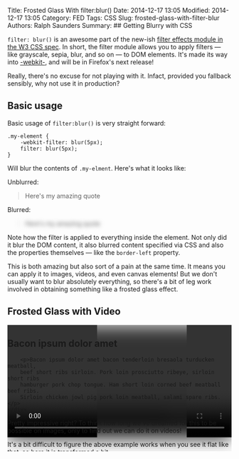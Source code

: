 Title: Frosted Glass With filter:blur()
Date: 2014-12-17 13:05
Modified: 2014-12-17 13:05
Category: FED
Tags: CSS
Slug: frosted-glass-with-filter-blur
Authors: Ralph Saunders
Summary: ## Getting Blurry with CSS

`filter: blur()` is an awesome part of the new-ish [filter effects module in the
W3 CSS spec](http://www.w3.org/TR/filter-effects/). In short, the filter module
allows you to apply filters &mdash; like grayscale, sepia, blur, and so on
&mdash; to DOM elements. It's made its way into
[-webkit-](http://caniuse.com/#search=filter), and will be in Firefox's next
release!

Really, there's no excuse for not playing with it. Infact, provided you fallback
sensibly, why not use it in production?

## Basic usage

Basic usage of `filter:blur()` is very straight forward:

    .my-element {
        -webkit-filter: blur(5px);
        filter: blur(5px);
    }

Will blur the contents of `.my-elment`. Here's what it looks like:


<style type="text/css">
    .blur-me {
        -webkit-filter: blur(5px);
        filter: blur(5px);
    }
</style>

Unblurred:

<blockquote>
    Here's my amazing quote
</blockquote>

Blurred:

<blockquote class="blur-me">
    Here's my amazing quote
</blockquote>

Note how the filter is applied to everything inside the element. Not only did it
blur the DOM content, it also blurred content specified via CSS and also the
properties themselves &mdash; like the `border-left` property.

This is both amazing but also sort of a pain at the same time. It means you can
apply it to images, videos, and even canvas elements! But we don't usually want
to blur absolutely everything, so there's a bit of leg work involved in
obtaining something like a frosted glass effect.

## Frosted Glass with Video

<style type="text/css">

    .sandbox {
        position:relative;
        clear:both;
        width: 100%;
        padding-bottom: 56.25%;
        margin-right: 0;
        height: 0;
        overflow:hidden;
        margin-bottom:20px;
    }

    .sandbox video {
        margin-right: 0;
        float: none;
        width: 100%;
    }

    .demo-video {
        position:absolute;
        z-index: -1;
        top: 0;
        left: 0;
        bottom: 0;
        right: 0;
    }

    .blurred {
        -webkit-filter: blur(20px);
        filter: blur(20px);
        z-index: -2;
    }

    .sharp {
        -webkit-clip-path: polygon(0 0, 0 100%, 40% 100%, 40% 0, 80% 0, 80% 100%, 100% 100%, 100% 0);
        clip-path: polygon(0 0, 0 100%, 40% 100%, 40% 0, 80% 0, 80% 100%, 100% 100%, 100% 0);
    }

    .article .blurred-position {
        position: absolute;
        left: 40%;
        width: 40%;
        height:100%;
        box-sizing: border-box;
        padding:40px;
    }

    .article .blurred-position * {
        margin: 0;
        float: none;
        width: 100%;
        color: #fff;
    }

    .sandbox.transform {
        -webkit-perspective: 1500px;
        -webkit-transform: scale(.5);
        perspective: 1500px;
        transform: scale(.5);
        overflow:visible;
    }

    .sandbox.transform .demo-video {
        -webkit-transform: rotateY(40deg);
    }

    .sandbox.transform .sharp {
        -webkit-transform: rotateY(40deg) translate(10%, 10%);
    }

    .sandbox.transform .blurred-position {
        -webkit-transform: rotateY(40deg) translate(30%, 30%);
    }


</style>

<div class="sandbox constrain">
    <video class="demo-video blurred" loop autoplay>
        <source src="./videos/frosted-glass-with-filter-blur/example.ogv" type="video/ogg" codecs="theora,vorbis">
    </video>
    <video class="demo-video sharp" loop autoplay>
        <source src="./videos/frosted-glass-with-filter-blur/example.ogv" type="video/ogg" codecs="theora,vorbis">
    </video>
    <div class="blurred-position">
        <h2>Bacon ipsum dolor amet</h2>

        <p>Bacon ipsum dolor amet bacon tenderloin bresaola turducken meatball,
        beef short ribs sirloin. Pork loin prosciutto ribeye, sirloin short ribs
        hamburger pork chop tongue. Ham short loin corned beef meatball beef ribs.
        Sirloin chicken jowl pig pork loin meatball, salami spare ribs.</p>
    </div>
</div>

Pretty impressive right? To think how long we've dreamed for this to be possible
on images, only to find out we can do it on videos!

It's a bit difficult to figure the above example works when you see it flat like
that, so here it is transformed a bit&hellip;

<div class="sandbox transform">
    <video class="demo-video blurred" loop autoplay>
        <source src="./videos/frosted-glass-with-filter-blur/example.ogv" type="video/ogg" codecs="theora,vorbis">
    </video>
    <video class="demo-video sharp" loop autoplay>
        <source src="./videos/frosted-glass-with-filter-blur/example.ogv" type="video/ogg" codecs="theora,vorbis">
    </video>
    <div class="blurred-position">
        <h2>Bacon ipsum dolor amet</h2>

        <p>Bacon ipsum dolor amet bacon tenderloin bresaola turducken meatball,
        beef short ribs sirloin. Pork loin prosciutto ribeye, sirloin short ribs
        hamburger pork chop tongue. Ham short loin corned beef meatball beef ribs.
        Sirloin chicken jowl pig pork loin meatball, salami spare ribs.</p>
    </div>
</div>

We've got two `<video>` elements that are playing the same video, both
positioned `absolute` with different a `z-index` each &mdash; so they sit ontop
of one another.  I'm combining the `clip-path` property with a CSS shape defined
with `polygon` to clip a hole in the sharp `video` so the blurred `video` shows
through.

There's also a `<div>` element that is sitting ontop of both of the videos that
matches the position of the hole in the `clip-path`. This is just a standard
element, so we can do things like add transparent backgrounds with `rgba()` for
'tinted glass' effects.

Here's some code for you to try:

    <div class="container">
        <video class="demo-video blurred" loop autoplay>
            <source src="path/to/video" type="video/ogg" codecs="theora,vorbis">
        </video>
        <video class="demo-video sharp" loop autoplay>
            <source src="path/to/video" type="video/ogg" codecs="theora,vorbis">
        </video>
        <div class="blurred-position">
            <h2>Here's some text too</h2>
        </div>
    </div>

    <style type="text/css">
        .container {
            position: relative;
            height: 0;
            padding-bottom: 56.25%; /* (16:9 aspect ratio) */
            width:100%;
        }

        .demo-video {
            position:absolute;
            top:0;
            right:0;
            bottom:0;
            left:0;
            z-index: -1;
        }

        .blurred {
            z-index: -2;
            -webkit-filter: blur(20px);
            filter: blur(20px);
        }

        .blurred-position {
            position: absolute;
            left: 40%;
            width: 40%;
            height: 100%;
            box-sizing: border-box;
            padding: 40px;
            color: #fff;
        }


        /* Use percentages so it's responsive! */
        .sharp {
            -webkit-clip-path: polygon(0 0, 0 100%, 40% 100%, 40% 0, 80% 0, 80% 100%, 100% 100%, 100% 0);
            clip-path: polygon(0 0, 0 100%, 40% 100%, 40% 0, 80% 0, 80% 100%, 100% 100%, 100% 0);
        }
    </style>
